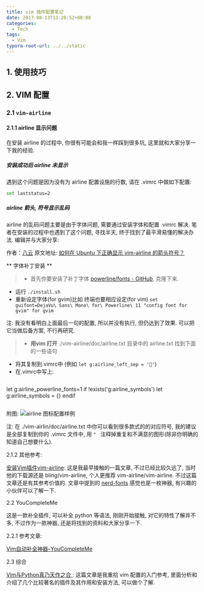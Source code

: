 ```yaml
---
title: vim 插件配置笔记
date: 2017-08-13T13:20:52+08:00
categories:
  - Tech
tags:
  - Vim
typora-root-url: ../../static
---
```


## 1. 使用技巧

## 2. VIM 配置

### 2.1 `vim-airline`

#### 2.1.1 airline 显示问题

在安装 airline 的过程中, 你很有可能会和我一样踩到很多坑, 这里就和大家分享一下我的经验.

##### 安装成功后 airline 未显示

遇到这个问题是因为没有为 airline 配置设施的行数, 请在 .vimrc 中做如下配置:

```bash
set laststatus=2
```

##### airline 箭头, 符号显示乱码

airline 的乱码问题主要是由于字体问题, 需要通过安装字体和配置 .vimrc 解决. 笔者在安装的过程中也遇到了这个问题, 寻找半天, 终于找到了最平滑易懂的解决办法. 编辑并与大家分享:

作者：[八云](https://www.zhihu.com/question/25219546/answer/45554467)
原文地址: [如何在 Ubuntu 下正确显示 vim-airline 的箭头符号？](http://zhihu.com/question/25219546/answer/45554467)

** 字体补丁安装 **

> - 首先你要安装了补丁字体 [powerline/fonts - GitHub](https://github.com/powerline/fonts), 克隆下来. 
- 运行 `./install.sh`
- 重新设定字体(for gvim)比如 终端也要相应设定(for vim)
`set guifont=DejaVu\ Sans\ Mono\ for\ Powerline\ 11 "config font for gvim" for gvim`

注: 我没有看明白上面最后一句的配置, 所以并没有执行, 但仍达到了效果. 可以把它当做后备方案, 不行再研究. 

> - **用vim 打开** ./vim-airline/doc/airline.txt 目录中的 airline.txt 找到下面的一些语句
- 将其复制到.vimrc中 (例如 `let g:airline_left_sep = ''`)
- 在.vimrc中写上:
  ```
let g:airline_powerline_fonts=1
if !exists('g:airline_symbols')
    let g:airline_symbols = {}
endif
  ```
```
附图:
![airline 图标配置样例]

注: 在 ./vim-airlin/doc/airline.txt 中你可以看到很多款式的的对应符号, 我的建议是全部复制到你的 .vimrc 文件中, 用 `" ` 注释掉重复和不满意的图形(除非你明确的知道自己想要什么).

2.1.2 其他参考:

[安装Vim插件vim-airline](http://www.jianshu.com/p/310368097c75): 这是我最早接触的一篇文章, 不过已经比较久远了, 当时他的下载源还是 bling/vim-airline, 个人更推荐 vim-airline/vim-airline. 不过这篇文章还是有其参考价值的. 文章中提到的 [nerd-fonts](https://github.com/ryanoasis/nerd-fonts) 感觉也是一枚神器, 有兴趣的小伙伴可以了解一下.

2.2 YouCompleteMe

这是一款补全插件, 可以补全 python 等语法, 刚刚开始接触, 对它的特性了解并不多, 不过作为一款神器, 还是将找到的资料和大家分享一下.

2.2.1 参考文章:

[Vim自动补全神器–YouCompleteMe](http://blog.marchtea.com/archives/161)

2.3 综合

[Vim与Python真乃天作之合
](http://codingpy.com/article/vim-and-python-match-in-heaven/): 这篇文章是我重拾 vim 配置的入门参考, 里面分析和介绍了几个比较著名的插件及其作用和安装方法, 可以做个了解.










[airline 图标配置样例]: http://upload-images.jianshu.io/upload_images/2706275-30c29c86ddcda4d4.png?imageMogr2/auto-orient/strip%7CimageView2/2/w/1240

```